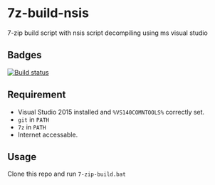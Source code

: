 # 7z-build-nsis
7-zip build script with nsis script decompiling using ms visual studio

## Badges
[![Build status](https://ci.appveyor.com/api/projects/status/6uusps0bn00akik9?svg=true)](https://ci.appveyor.com/project/myfreeer/7z-build-nsis)

## Requirement
* Visual Studio 2015 installed and `%VS140COMNTOOLS%` correctly set.
* `git` in `PATH`
* `7z` in `PATH`
* Internet accessable.

## Usage
Clone this repo and run `7-zip-build.bat`